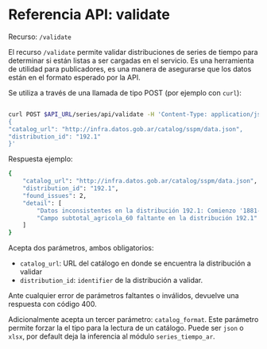 # Referencia API: validate

Recurso: `/validate`

El recurso `/validate` permite validar distribuciones de series de tiempo para determinar si están listas a ser cargadas en el servicio. Es una herramienta de utilidad para publicadores, es una manera de asegurarse que los datos están en el formato esperado por la API.


Se utiliza a través de una llamada de tipo POST (por ejemplo con `curl`):

```bash

curl POST $API_URL/series/api/validate -H 'Content-Type: application/json' -d '
{
"catalog_url": "http://infra.datos.gob.ar/catalog/sspm/data.json",
"distribution_id": "192.1" 
}'
```

Respuesta ejemplo:

```bash
{
    "catalog_url": "http://infra.datos.gob.ar/catalog/sspm/data.json",
    "distribution_id": "192.1",
    "found_issues": 2,
    "detail": [
        "Datos inconsistentes en la distribución 192.1: Comienzo '1881-01-01 00:00:00' / Fin '2009-01-01 00:00:00' / Frecuencia 'R/P3M' / Fechas '513' / Valores '129'",
        "Campo subtotal_agricola_60 faltante en la distribución 192.1"
    ]
}
```

Acepta dos parámetros, ambos obligatorios:

- `catalog_url`: URL del catálogo en donde se encuentra la distribución a validar
- `distribution_id`: `identifier` de la distribución a validar.

Ante cualquier error de parámetros faltantes o inválidos, devuelve una respuesta con código 400.

Adicionalmente acepta un tercer parámetro: `catalog_format`. Este parámetro permite forzar la el tipo para la lectura
de un catálogo. Puede ser `json` o `xlsx`, por default deja la inferencia al módulo `series_tiempo_ar`.